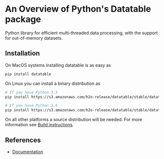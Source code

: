 # An Overview of Python's Datatable package
Python library for efficient multi-threaded data processing, with the support for out-of-memory datasets.


## Installation

On MacOS systems installing datatable is as easy as
```sh
pip install datatable
```

On Linux you can install a binary distribution as
```sh
# If you have Python 3.5
pip install https://s3.amazonaws.com/h2o-release/datatable/stable/datatable-0.8.0/datatable-0.8.0-cp35-cp35m-linux_x86_64.whl

# If you have Python 3.6
pip install https://s3.amazonaws.com/h2o-release/datatable/stable/datatable-0.8.0/datatable-0.8.0-cp36-cp36m-linux_x86_64.whl
```

On all other platforms a source distribution will be needed. For more
information see [Build instructions](https://datatable.readthedocs.io/en/latest/install.html).




## References
* [Documentation](https://datatable.readthedocs.io/en/latest/?badge=latest)
